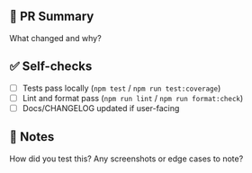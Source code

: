 ## 📝 PR Summary

What changed and why?

## ✅ Self-checks
- [ ] Tests pass locally (`npm test` / `npm run test:coverage`)
- [ ] Lint and format pass (`npm run lint` / `npm run format:check`)
- [ ] Docs/CHANGELOG updated if user-facing

## 🧪 Notes
How did you test this? Any screenshots or edge cases to note?
